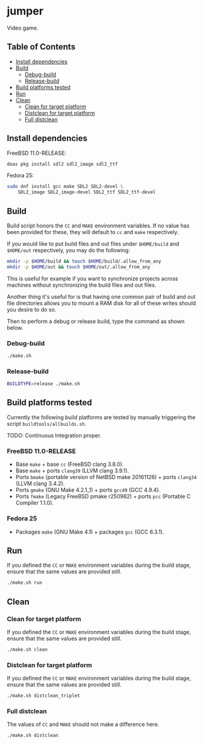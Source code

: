 # jumper

Video game.

## Table of Contents

* [Install dependencies](#install-dependencies)
* [Build](#build)
  - [Debug-build](#debug-build)
  - [Release-build](#release-build)
* [Build platforms tested](#build-platforms-tested)
* [Run](#run)
* [Clean](#clean)
  - [Clean for target platform](#clean-for-target-platform)
  - [Distclean for target platform](#distclean-for-target-platform)
  - [Full distclean](#full-distclean)

## Install dependencies

FreeBSD 11.0-RELEASE:

```bash
doas pkg install sdl2 sdl2_image sdl2_ttf
```

Fedora 25:

```bash
sudo dnf install gcc make SDL2 SDL2-devel \
	SDL2_image SDL2_image-devel SDL2_ttf SDL2_ttf-devel
```

## Build

Build script honors the `CC` and `MAKE` environment variables.
If no value has been provided for these, they will default to
`cc` and `make` respectively.

If you would like to put build files and out files under
`$HOME/build` and `$HOME/out` respectively, you may do the
following:

```bash
mkdir -p $HOME/build && touch $HOME/build/.allow_from_any
mkdir -p $HOME/out && touch $HOME/out/.allow_from_any
```

This is useful for example if you want to synchronize projects
across machines without synchronizing the build files and out files.

Another thing it's useful for is that having one common pair of
build and out file directories allows you to mount a RAM disk
for all of these writes should you desire to do so.

Then to perform a debug or release build, type the command as shown below.

### Debug-build

```bash
./make.sh
```

### Release-build

```bash
BUILDTYPE=release ./make.sh
```

## Build platforms tested

Currently the following build platforms are tested by manually
triggering the script `buildtools/allbuilds.sh`.

TODO: Continuous Integration proper.

### FreeBSD 11.0-RELEASE

* Base `make` + base `cc` (FreeBSD clang 3.8.0).
* Base `make` + ports `clang39` (LLVM clang 3.9.1).
* Ports `bmake` (portable version of NetBSD make 20161126) +
  ports `clang34` (LLVM clang 3.4.2).
* Ports `gmake` (GNU Make 4.2.1\_1) + ports `gcc49` (GCC 4.9.4).
* Ports `fmake` (Legacy FreeBSD pmake r250982) +
  ports `pcc` (Portable C Compiler 1.1.0).

### Fedora 25

* Packages `make` (GNU Make 4.1) + packages `gcc` (GCC 6.3.1).

## Run

If you defined the `CC` or `MAKE` environment variables
during the build stage, ensure that the same values are
provided still.

```bash
./make.sh run
```

## Clean

### Clean for target platform

If you defined the `CC` or `MAKE` environment variables
during the build stage, ensure that the same values are
provided still.

```bash
./make.sh clean
```

### Distclean for target platform

If you defined the `CC` or `MAKE` environment variables
during the build stage, ensure that the same values are
provided still.

```bash
./make.sh distclean_triplet
```

### Full distclean

The values of `CC` and `MAKE` should not make a difference here.

```bash
./make.sh distclean
```
